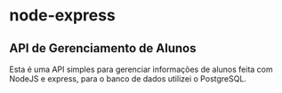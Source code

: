 # node-express

## API de Gerenciamento de Alunos

Esta é uma API simples para gerenciar informações de alunos feita com NodeJS e express, para o banco de dados utilizei o PostgreSQL.
